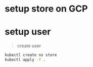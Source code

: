# setup store on GCP

# setup user
> create user

```bash
kubectl create ns store
kubectl apply -f .
```

